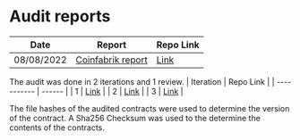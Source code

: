 # Audit reports

| Date | Report | Repo Link |
| ----------- | ------ | --------- |
| 08/08/2022 | [Coinfabrik report](https://github.com/Trust-Machines/zest-contracts/blob/main/docs/2022-08%20Zest%20Full%20Audit.pdf) | [Link](https://github.com/Trust-Machines/zestAudit/tree/5ad4a24192e2976aa8c590c793a8ca15bf574777)


The audit was done in 2 iterations and 1 review.
| Iteration | Repo Link |
| ----------- | ------ |
| 1 | [Link](https://github.com/Trust-Machines/zest-contracts/tree/b8158372ec05069ceccbb939f48f3ac2bf31e8de) |
| 2 | [Link](https://github.com/Trust-Machines/zest-contracts/tree/4e3829dcaffcbe4214c3a96fae1c5aa975d187cd) |
| 3 | [Link](https://github.com/Trust-Machines/zest-contracts/tree/244e3b2c0aa156afc04a844f67ad2e781b651075) |

The file hashes of the audited contracts were used to determine the version of the contract. A Sha256 Checksum was used to the determine the contents of the contracts.
